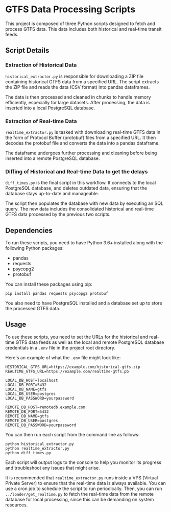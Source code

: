 # GTFS Data Processing Scripts

This project is composed of three Python scripts designed to fetch and process GTFS data. This data includes both historical and real-time transit feeds.

## Script Details

### Extraction of Historical Data

`historical_extractor.py` is responsible for downloading a ZIP file containing historical GTFS data from a specified URL. The script extracts the ZIP file and reads the data (CSV format) into pandas dataframes. 

The data is then processed and cleaned in chunks to handle memory efficiently, especially for large datasets. After processing, the data is inserted into a local PostgreSQL database.

### Extraction of Real-time Data

`realtime_extractor.py` is tasked with downloading real-time GTFS data in the form of Protocol Buffer (protobuf) files from a specified URL. It then decodes the protobuf file and converts the data into a pandas dataframe.

The dataframe undergoes further processing and cleaning before being inserted into a remote PostgreSQL database.

### Diffing of Historical and Real-time Data to get the delays

`diff_times.py` is the final script in this workflow. It connects to the local PostgreSQL database, and deletes outdated data, ensuring that the database stays up-to-date and manageable. 

The script then populates the database with new data by executing an SQL query. The new data includes the consolidated historical and real-time GTFS data processed by the previous two scripts.

## Dependencies

To run these scripts, you need to have Python 3.6+ installed along with the following Python packages:

- pandas
- requests
- psycopg2
- protobuf

You can install these packages using pip:

```shell
pip install pandas requests psycopg2 protobuf
```

You also need to have PostgreSQL installed and a database set up to store the processed GTFS data.

## Usage

To use these scripts, you need to set the URLs for the historical and real-time GTFS data feeds as well as the local and remote PostgreSQL database credentials in a `.env` file in the project root directory.

Here's an example of what the `.env` file might look like:

```shell
HISTORICAL_GTFS_URL=https://example.com/historical-gtfs.zip
REALTIME_GTFS_URL=https://example.com/realtime-gtfs.pb

LOCAL_DB_HOST=localhost
LOCAL_DB_PORT=5432
LOCAL_DB_NAME=gtfs
LOCAL_DB_USER=postgres
LOCAL_DB_PASSWORD=yourpassword

REMOTE_DB_HOST=remotedb.example.com
REMOTE_DB_PORT=5432
REMOTE_DB_NAME=gtfs
REMOTE_DB_USER=postgres
REMOTE_DB_PASSWORD=yourpassword
```

You can then run each script from the command line as follows:

```shell
python historical_extractor.py
python realtime_extractor.py
python diff_times.py
```

Each script will output logs to the console to help you monitor its progress and troubleshoot any issues that might arise.

It is recommended that `realtime_extractor.py` runs inside a VPS (Virtual Private Server) to ensure that the real-time data is always available. You can use a cron job to schedule the script to run periodically. Then, you can run `../loader/get_realtime.py` to fetch the real-time data from the remote database for local processing, since this can be demanding on system resources.